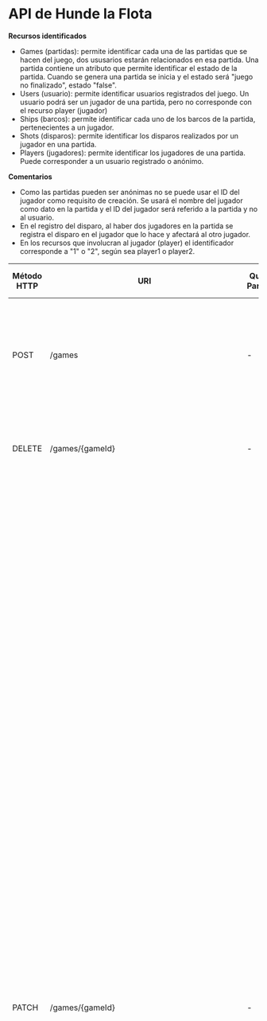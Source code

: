 # API de Hunde la Flota

**Recursos identificados**
- Games (partidas): permite identificar cada una de las partidas que se hacen del juego, dos ususarios estarán relacionados en esa partida.
  Una partida contiene un atributo que permite identificar el estado de la partida. Cuando se genera una partida se inicia y el estado será "juego no finalizado", estado "false".
- Users (usuario): permite identificar usuarios registrados del juego. Un usuario podrá ser un jugador de una partida, pero no corresponde con el recurso player (jugador)
- Ships (barcos): permite identificar cada uno de los barcos de la partida, pertenecientes a un jugador.
- Shots (disparos): permite identificar los disparos realizados por un jugador en una partida.
- Players (jugadores): permite identificar los jugadores de una partida. Puede corresponder a un usuario registrado o anónimo.


**Comentarios**
- Como las partidas pueden ser anónimas no se puede usar el ID del jugador como requisito de creación. Se usará el nombre del jugador como dato en la partida y el ID del jugador será referido a la partida y no al usuario.
- En el registro del disparo, al haber dos jugadores en la partida se registra el disparo en el jugador que lo hace y afectará al otro jugador.
- En los recursos que involucran al jugador (player) el identificador corresponde a "1" o "2", según sea player1 o player2.


| Método HTTP  | URI                | Query Params | Request Body | Response Body    | Códigos HTTP de respuesta |
|--------------|--------------------|--------------|--------------|------------------|-------------------------|
| POST         | /games            | -            | `{"player1": {"name": "Player 1"}, "player2": {"name": "Player 2"}}` | `{"gameId": 1, "gameComplete": false, "winner": null, "player1": {"name": "Player 1", "boats": [], "shots": []}, "player2": {"name": "Player 2", "boats": [], "shots": []}}}` | 201 Created<br/>400 Bad Request<br/>404 Bad Request<br/>500 Internal Server Error |
| DELETE       | /games/{gameId}  | -            | -                 | `{"message": "Game deleted"}` | 200 OK<br/>404 Not Found<br/>500 Internal Server Error |
| PATCH        | /games/{gameId}  | -            | `{"gameComplete": true}` | `{"gameId": 1, "gameComplete": true, "winner": "player1", "player1": {"name": "Player 1", "boats": [{"name": "Boat 1", "location": [A1, A2, A3, A4],"status": [false, false, false, false]},{"name": "Boat 2", "location": [C2, D2, E2], "status": [false, true, false]},{"name": "Boat 3", "location": [G7, G8, G9], "status": [false, false, false]},{"name": "Boat 4", "location": [D8, E8], "status": [false, true]},{"name": "Boat 5", "location": [J1, J2], "status": [false, false]},{"name": "Boat 6", "location": [A10, B10], "status": [true, false]},{"name": "Boat 7", "location": [J5], "status": [false]},{"name": "Boat 8", "location": [H3], "status": [true]},{"name": "Boat 9", "location": [D5], "status": [true]},{"name": "Boat 10", "location": [A7], "status": [false]}], "shots": [J7, J8, J9, J10, F7, F8, F9, G1, G2, G3, B3, C3, C7, D7, E1, E2, F5, H10, J4, B9, A3, A5, D10, F10]}, "player2": {"name": "Player 2", "boats": [{"name": "Boat 1", "location": [J7, J8, J9, J10], "status": [true, true, true, true]},{"name": "Boat 2", "location": [F7, F8, F9], "status": [true, true, true]},{"name": "Boat 3", "location": [G1, G2, G3], "status": [true, true, true]},{"name": "Boat 4", "location": [B3, C3], "status": [true, true]},{"name": "Boat 5", "location": [C7, D7], "status": [true, true]},{"name": "Boat 6", "location": [E1, E2], "status": [true, true]},{"name": "Boat 7", "location": [F5], "status": [true]},{"name": "Boat 8", "location": [H10], "status": [true]},{"name": "Boat 9", "location": [J4], "status": [true]},{"name": "Boat 10", "location": [B9], "status": [true]}], "shots": [D2, E8, A10, H3, D5, A6, A9, B1, B5, C5, C8, C10, D1, E5, E6, E10, F2, G5, G10, H1, H6, I2, I4, I6]}}}` | 200 OK<br/>400 Bad Request<br/>404 Not Found<br/>500 Internal Server Error |
| GET          | /games/{gameId}   | -            | -                   | `{"gameId": 1, "gameComplete": true, "winner": "player1", "player1": {"name": "Player 1", "boats": [{"name": "Boat 1", "location": [A1, A2, A3, A4],"status": [false, false, false, false]},{"name": "Boat 2", "location": [C2, D2, E2], "status": [false, true, false]},{"name": "Boat 3", "location": [G7, G8, G9], "status": [false, false, false]},{"name": "Boat 4", "location": [D8, E8], "status": [false, true]},{"name": "Boat 5", "location": [J1, J2], "status": [false, false]},{"name": "Boat 6", "location": [A10, B10], "status": [true, false]},{"name": "Boat 7", "location": [J5], "status": [false]},{"name": "Boat 8", "location": [H3], "status": [true]},{"name": "Boat 9", "location": [D5], "status": [true]},{"name": "Boat 10", "location": [A7], "status": [false]}], "shots": [J7, J8, J9, J10, F7, F8, F9, G1, G2, G3, B3, C3, C7, D7, E1, E2, F5, H10, J4, B9, A3, A5, D10, F10]}, "player2": {"name": "Player 2", "boats": [{"name": "Boat 1", "location": [J7, J8, J9, J10], "status": [true, true, true, true]},{"name": "Boat 2", "location": [F7, F8, F9], "status": [true, true, true]},{"name": "Boat 3", "location": [G1, G2, G3], "status": [true, true, true]},{"name": "Boat 4", "location": [B3, C3], "status": [true, true]},{"name": "Boat 5", "location": [C7, D7], "status": [true, true]},{"name": "Boat 6", "location": [E1, E2], "status": [true, true]},{"name": "Boat 7", "location": [F5], "status": [true]},{"name": "Boat 8", "location": [H10], "status": [true]},{"name": "Boat 9", "location": [J4], "status": [true]},{"name": "Boat 10", "location": [B9], "status": [true]}], "shots": [D2, E8, A10, H3, D5, A6, A9, B1, B5, C5, C8, C10, D1, E5, E6, E10, F2, G5, G10, H1, H6, I2, I4, I6]}}}` | 200 OK<br/>404 Bad Request<br/>500 Internal Server Error |
| POST         | /games/{gameId}/players/{playerId}/ships  | -            | `{"name": "Boat 1", "location": [A1, A2, A3]}` | `{"gameId": 1, "player1": {"name": "Player 1", "boats": [{"name": "Boat 1", "location": [A1, A2, A3, A4],"status": [false, false, false, false]},{"name": "Boat 2", "location": [C2, D2, E2], "status": [false, true, false]},{"name": "Boat 3", "location": [G7, G8, G9], "status": [false, false, false]},{"name": "Boat 4", "location": [D8, E8], "status": [false, true]},{"name": "Boat 5", "location": [J1, J2], "status": [false, false]},{"name": "Boat 6", "location": [A10, B10], "status": [true, false]},{"name": "Boat 7", "location": [J5], "status": [false]},{"name": "Boat 8", "location": [H3], "status": [true]},{"name": "Boat 9", "location": [D5], "status": [true]},{"name": "Boat 10", "location": [A7], "status": [false]}]}` | 201 Created<br/>400 Bad Request<br/>404 Bad Request<br/>500 Internal Server Error |
| DELETE       | /games/{gameId}/players/{playerId}/ships/{shipId}  | -            | -                 | `{"message": "Ship deleted"}` | 200 OK<br/>404 Not Found<br/>500 Internal Server Error |
| GET          | /games/{gameId}/players/{playerId}/ships   | -            | -                   | `{"gameId": 1, "player1": {"name": "Player 1", "boats": [{"name": "Boat 1", "location": [A1, A2, A3, A4],"status": [false, false, false, false]},{"name": "Boat 2", "location": [C2, D2, E2], "status": [false, true, false]},{"name": "Boat 3", "location": [G7, G8, G9], "status": [false, false, false]},{"name": "Boat 4", "location": [D8, E8], "status": [false, true]},{"name": "Boat 5", "location": [J1, J2], "status": [false, false]},{"name": "Boat 6", "location": [A10, B10], "status": [true, false]},{"name": "Boat 7", "location": [J5], "status": [false]},{"name": "Boat 8", "location": [H3], "status": [true]},{"name": "Boat 9", "location": [D5], "status": [true]},{"name": "Boat 10", "location": [A7], "status": [false]}]}` | 200 OK<br/>404 Bad Request<br/>500 Internal Server Error |
| POST         | /games/{gameId}/players/{playerId}/shots  | -            | `{"shot": "B3}` | `{"gameId": 1, "player1": {"name": "Player 1", "shots":[B3, C4, A1]}}` | 201 Created<br/>400 Bad Request<br/>404 Bad Request<br/>500 Internal Server Error |
| POST        	 | /users				| -				| `{"name": "Marc"}` | `{"userId": 1, "name": "Marc", "points": 0}` | 201 Created<br/>400 Bad Request<br/>404 Bad Request<br/>500 Internal Server Error |
| GET          	 | /users/{userId}	    | -				| -					 | `{"userId": 1, "name": "Marc", "points": 0}` | 201 Created<br/>400 Bad Request<br/>404 Bad Request<br/>500 Internal Server Error |
| DELETE         | /users/{userId}		| -				| -				     | `{"message": "User deleted"}` | 200 OK<br/>404 Not Found<br/>500 Internal Server Error |
